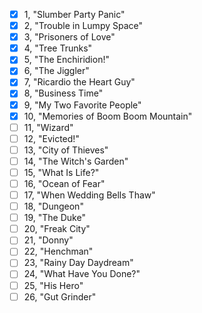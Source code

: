 - [x] 1, "Slumber Party Panic"
- [x] 2, "Trouble in Lumpy Space"
- [x] 3, "Prisoners of Love"
- [x] 4, "Tree Trunks"
- [x] 5, "The Enchiridion!"
- [x] 6, "The Jiggler"
- [x] 7, "Ricardio the Heart Guy"
- [x] 8, "Business Time"
- [x] 9, "My Two Favorite People"
- [x] 10, "Memories of Boom Boom Mountain"
- [ ] 11, "Wizard"
- [ ] 12, "Evicted!"
- [ ] 13, "City of Thieves"
- [ ] 14, "The Witch's Garden"
- [ ] 15, "What Is Life?"
- [ ] 16, "Ocean of Fear"
- [ ] 17, "When Wedding Bells Thaw"
- [ ] 18, "Dungeon"
- [ ] 19, "The Duke"
- [ ] 20, "Freak City"
- [ ] 21, "Donny"
- [ ] 22, "Henchman"
- [ ] 23, "Rainy Day Daydream"
- [ ] 24, "What Have You Done?"
- [ ] 25, "His Hero"
- [ ] 26, "Gut Grinder"
